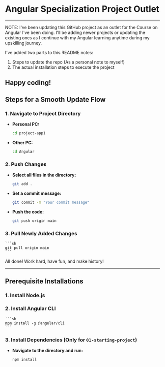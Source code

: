 # Angular Specialization Project Outlet

---
NOTE: I've been updating this GitHub project as an outlet for the Course on Angular I've been doing. I'll be adding newer projects or updating the existing ones as I continue with my Angular learning anytime during my upskilling journey.

I've added two parts to this README notes:
1. Steps to update the repo (As a personal note to myself)
2. The actual installation steps to execute the project

Happy coding!
---
## Steps for a Smooth Update Flow

### 1. Navigate to Project Directory
- **Personal PC:** 
    ```sh
    cd project-app1
    ```
- **Other PC:** 
    ```sh
    cd Angular
    ```

### 2. Push Changes
- **Select all files in the directory:**
    ```sh
    git add .
    ```
- **Set a commit message:**
    ```sh
    git commit -m "Your commit message"
    ```
- **Push the code:**
    ```sh
    git push origin main
    ```

### 3. Pull Newly Added Changes
    ```sh
    git pull origin main
    ```

All done! Work hard, have fun, and make history!

---

## Prerequisite Installations

### 1. Install Node.js

### 2. Install Angular CLI
    ```sh
    npm install -g @angular/cli
    ```

### 3. Install Dependencies (Only for `01-starting-project`)
- **Navigate to the directory and run:**
    ```sh
    npm install
    ```
